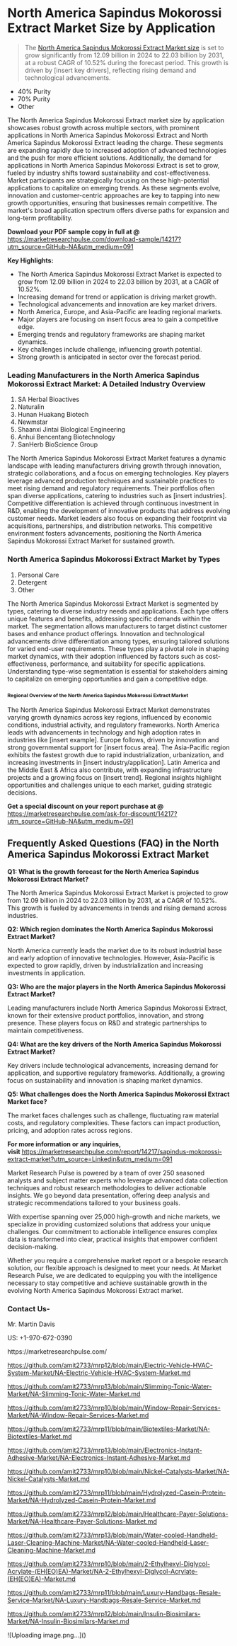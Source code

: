 <h1>North America Sapindus Mokorossi Extract Market&nbsp;Size by Application</h1><blockquote><p>The <a href="https://marketresearchpulse.com/download-sample/14217?utm_source=GitHub-NA&amp;utm_medium=091">North America Sapindus Mokorossi Extract Market size</a> is set to grow significantly from 12.09 billion in 2024 to 22.03 billion by 2031, at a robust CAGR of 10.52% during the forecast period. This growth is driven by [insert key drivers], reflecting rising demand and technological advancements.</p></blockquote><ul><li>40% Purity<li> 70% Purity<li> Other</li></ul><p>The North America Sapindus Mokorossi Extract market size by application showcases robust growth across multiple sectors, with prominent applications in North America Sapindus Mokorossi Extract and North America Sapindus Mokorossi Extract leading the charge. These segments are expanding rapidly due to increased adoption of advanced technologies and the push for more efficient solutions. Additionally, the demand for applications in North America Sapindus Mokorossi Extract is set to grow, fueled by industry shifts toward sustainability and cost-effectiveness. Market participants are strategically focusing on these high-potential applications to capitalize on emerging trends. As these segments evolve, innovation and customer-centric approaches are key to tapping into new growth opportunities, ensuring that businesses remain competitive. The market's broad application spectrum offers diverse paths for expansion and long-term profitability.</p><p><strong>Download your PDF sample copy in full at @ </strong><a href="https://marketresearchpulse.com/download-sample/14217?utm_source=GitHub-NA&amp;utm_medium=091">https://marketresearchpulse.com/download-sample/14217?utm_source=GitHub-NA&amp;utm_medium=091</a></p><p><strong>Key Highlights: </strong></p><ul><li>The North America Sapindus Mokorossi Extract Market is expected to grow from 12.09 billion in 2024 to 22.03 billion by 2031, at a CAGR of 10.52%.</li><li>Increasing demand for trend or application is driving market growth.</li><li>Technological advancements and innovation are key market drivers.</li><li>North America, Europe, and Asia-Pacific are leading regional markets.</li><li>Major players are focusing on insert focus area to gain a competitive edge.</li><li>Emerging trends and regulatory frameworks are shaping market dynamics.</li><li>Key challenges include challenge, influencing growth potential.</li><li>Strong growth is anticipated in sector over the forecast period.</li></ul><h3>Leading Manufacturers in the North America Sapindus Mokorossi Extract Market: A Detailed Industry Overview</h3><ol><li>SA Herbal Bioactives</li><li>Naturalin</li><li>Hunan Huakang Biotech</li><li>Newmstar</li><li>Shaanxi Jintai Biological Engineering</li><li>Anhui Bencentang Biotechnology</li><li>SanHerb BioScience Group</li></ol><div class="flex max-w-full flex-col flex-grow"><div class="min-h-8 text-message flex w-full flex-col items-end gap-2 whitespace-normal break-words [.text-message+&amp;]:mt-5" dir="auto" data-message-author-role="assistant" data-message-id="fd8432e4-4910-450d-b182-61b7bfb0a01f" data-message-model-slug="gpt-4o"><div class="flex w-full flex-col gap-1 empty:hidden first:pt-[3px]"><div class="markdown prose w-full break-words dark:prose-invert light"><p>The North America Sapindus Mokorossi Extract Market features a dynamic landscape with leading manufacturers driving growth through innovation, strategic collaborations, and a focus on emerging technologies. Key players leverage advanced production techniques and sustainable practices to meet rising demand and regulatory requirements. Their portfolios often span diverse applications, catering to industries such as [insert industries]. Competitive differentiation is achieved through continuous investment in R&amp;D, enabling the development of innovative products that address evolving customer needs. Market leaders also focus on expanding their footprint via acquisitions, partnerships, and distribution networks. This competitive environment fosters advancements, positioning the North America Sapindus Mokorossi Extract Market for sustained growth.</p></div></div></div></div><h3>North America Sapindus Mokorossi Extract Market by Types</h3><ol><li>Personal Care<li> Detergent<li> Other</li></ol><div class="flex max-w-full flex-col flex-grow"><div class="min-h-8 text-message flex w-full flex-col items-end gap-2 whitespace-normal break-words [.text-message+&amp;]:mt-5" dir="auto" data-message-author-role="assistant" data-message-id="084470be-0bb7-4664-bddf-5156b4f41249" data-message-model-slug="gpt-4o-mini"><div class="flex w-full flex-col gap-1 empty:hidden first:pt-[3px]"><div class="markdown prose w-full break-words dark:prose-invert light"><p>The North America Sapindus Mokorossi Extract Market is segmented by types, catering to diverse industry needs and applications. Each type offers unique features and benefits, addressing specific demands within the market. The segmentation allows manufacturers to target distinct customer bases and enhance product offerings. Innovation and technological advancements drive differentiation among types, ensuring tailored solutions for varied end-user requirements. These types play a pivotal role in shaping market dynamics, with their adoption influenced by factors such as cost-effectiveness, performance, and suitability for specific applications. Understanding type-wise segmentation is essential for stakeholders aiming to capitalize on emerging opportunities and gain a competitive edge.</p></div></div></div></div><h3><span style="font-size: 11px;">Regional Overview of the North America Sapindus Mokorossi Extract Market</span></h3><div class="flex max-w-full flex-col flex-grow"><div class="min-h-8 text-message flex w-full flex-col items-end gap-2 whitespace-normal break-words [.text-message+&amp;]:mt-5" dir="auto" data-message-author-role="assistant" data-message-id="e9038762-ce64-4e30-91c9-9bd413514231" data-message-model-slug="gpt-4o-mini"><div class="flex w-full flex-col gap-1 empty:hidden first:pt-[3px]"><div class="markdown prose w-full break-words dark:prose-invert light"><p>The North America Sapindus Mokorossi Extract Market demonstrates varying growth dynamics across key regions, influenced by economic conditions, industrial activity, and regulatory frameworks. North America leads with advancements in technology and high adoption rates in industries like [insert example]. Europe follows, driven by innovation and strong governmental support for [insert focus area]. The Asia-Pacific region exhibits the fastest growth due to rapid industrialization, urbanization, and increasing investments in [insert industry/application]. Latin America and the Middle East &amp; Africa also contribute, with expanding infrastructure projects and a growing focus on [insert trend]. Regional insights highlight opportunities and challenges unique to each market, guiding strategic decisions.</p></div></div></div></div><p><strong>Get a special discount on your report purchase at @ </strong><a href="https://marketresearchpulse.com/ask-for-discount/14217?utm_source=GitHub-NA&amp;utm_medium=091">https://marketresearchpulse.com/ask-for-discount/14217?utm_source=GitHub-NA&amp;utm_medium=091</a></p><h2>Frequently Asked Questions (FAQ) in the North America Sapindus Mokorossi Extract Market</h2><p><strong>Q1: What is the growth forecast for the North America Sapindus Mokorossi Extract Market?</strong></p><p>The North America Sapindus Mokorossi Extract Market is projected to grow from 12.09 billion in 2024 to 22.03 billion by 2031, at a CAGR of 10.52%. This growth is fueled by advancements in trends and rising demand across industries.</p><p><strong>Q2: Which region dominates the North America Sapindus Mokorossi Extract Market?</strong></p><p>North America currently leads the market due to its robust industrial base and early adoption of innovative technologies. However, Asia-Pacific is expected to grow rapidly, driven by industrialization and increasing investments in application.</p><p><strong>Q3: Who are the major players in the North America Sapindus Mokorossi Extract Market?</strong></p><p>Leading manufacturers include North America Sapindus Mokorossi Extract, known for their extensive product portfolios, innovation, and strong presence. These players focus on R&amp;D and strategic partnerships to maintain competitiveness.</p><p><strong>Q4: What are the key drivers of the North America Sapindus Mokorossi Extract Market?</strong></p><p>Key drivers include technological advancements, increasing demand for application, and supportive regulatory frameworks. Additionally, a growing focus on sustainability and innovation is shaping market dynamics.</p><p><strong>Q5: What challenges does the North America Sapindus Mokorossi Extract Market face?</strong></p><p>The market faces challenges such as challenge, fluctuating raw material costs, and regulatory complexities. These factors can impact production, pricing, and adoption rates across regions.</p><p><strong>For more information or any inquiries, visit&nbsp;</strong><a href="https://marketresearchpulse.com/report/14217/sapindus-mokorossi-extract-market?utm_source=Linkedin&utm_medium=091">https://marketresearchpulse.com/report/14217/sapindus-mokorossi-extract-market?utm_source=Linkedin&utm_medium=091</a></p><p>Market Research Pulse is powered by a team of over 250 seasoned analysts and subject matter experts who leverage advanced data collection techniques and robust research methodologies to deliver actionable insights. We go beyond data presentation, offering deep analysis and strategic recommendations tailored to your business goals.</p><p>With expertise spanning over 25,000 high-growth and niche markets, we specialize in providing customized solutions that address your unique challenges. Our commitment to actionable intelligence ensures complex data is transformed into clear, practical insights that empower confident decision-making.</p><p>Whether you require a comprehensive market report or a bespoke research solution, our flexible approach is designed to meet your needs. At Market Research Pulse, we are dedicated to equipping you with the intelligence necessary to stay competitive and achieve sustainable growth in the evolving North America Sapindus Mokorossi Extract market.</p><h3><strong>Contact Us-</strong></h3><p>Mr. Martin Davis</p><p>US: +1-970-672-0390</p><p>https://marketresearchpulse.com/</p><p><a href="https://github.com/amit2733/mrp12/blob/main/Electric-Vehicle-HVAC-System-Market/NA-Electric-Vehicle-HVAC-System-Market.md">https://github.com/amit2733/mrp12/blob/main/Electric-Vehicle-HVAC-System-Market/NA-Electric-Vehicle-HVAC-System-Market.md</a></p><p><a href="https://github.com/amit2733/mrp13/blob/main/Slimming-Tonic-Water-Market/NA-Slimming-Tonic-Water-Market.md">https://github.com/amit2733/mrp13/blob/main/Slimming-Tonic-Water-Market/NA-Slimming-Tonic-Water-Market.md</a></p><p><a href="https://github.com/amit2733/mrp10/blob/main/Window-Repair-Services-Market/NA-Window-Repair-Services-Market.md">https://github.com/amit2733/mrp10/blob/main/Window-Repair-Services-Market/NA-Window-Repair-Services-Market.md</a></p><p><a href="https://github.com/amit2733/mrp11/blob/main/Biotextiles-Market/NA-Biotextiles-Market.md">https://github.com/amit2733/mrp11/blob/main/Biotextiles-Market/NA-Biotextiles-Market.md</a></p><p><a href="https://github.com/amit2733/mrp13/blob/main/Electronics-Instant-Adhesive-Market/NA-Electronics-Instant-Adhesive-Market.md">https://github.com/amit2733/mrp13/blob/main/Electronics-Instant-Adhesive-Market/NA-Electronics-Instant-Adhesive-Market.md</a></p><p><a href="https://github.com/amit2733/mrp10/blob/main/Nickel-Catalysts-Market/NA-Nickel-Catalysts-Market.md">https://github.com/amit2733/mrp10/blob/main/Nickel-Catalysts-Market/NA-Nickel-Catalysts-Market.md</a></p><p><a href="https://github.com/amit2733/mrp11/blob/main/Hydrolyzed-Casein-Protein-Market/NA-Hydrolyzed-Casein-Protein-Market.md">https://github.com/amit2733/mrp11/blob/main/Hydrolyzed-Casein-Protein-Market/NA-Hydrolyzed-Casein-Protein-Market.md</a></p><p><a href="https://github.com/amit2733/mrp12/blob/main/Healthcare-Payer-Solutions-Market/NA-Healthcare-Payer-Solutions-Market.md">https://github.com/amit2733/mrp12/blob/main/Healthcare-Payer-Solutions-Market/NA-Healthcare-Payer-Solutions-Market.md</a></p><p><a href="https://github.com/amit2733/mrp13/blob/main/Water-cooled-Handheld-Laser-Cleaning-Machine-Market/NA-Water-cooled-Handheld-Laser-Cleaning-Machine-Market.md">https://github.com/amit2733/mrp13/blob/main/Water-cooled-Handheld-Laser-Cleaning-Machine-Market/NA-Water-cooled-Handheld-Laser-Cleaning-Machine-Market.md</a></p><p><a href="https://github.com/amit2733/mrp10/blob/main/2-Ethylhexyl-Diglycol-Acrylate-(EH(EO)EA)-Market/NA-2-Ethylhexyl-Diglycol-Acrylate-(EH(EO)EA)-Market.md">https://github.com/amit2733/mrp10/blob/main/2-Ethylhexyl-Diglycol-Acrylate-(EH(EO)EA)-Market/NA-2-Ethylhexyl-Diglycol-Acrylate-(EH(EO)EA)-Market.md</a></p><p><a href="https://github.com/amit2733/mrp11/blob/main/Luxury-Handbags-Resale-Service-Market/NA-Luxury-Handbags-Resale-Service-Market.md">https://github.com/amit2733/mrp11/blob/main/Luxury-Handbags-Resale-Service-Market/NA-Luxury-Handbags-Resale-Service-Market.md</a></p><p><a href="https://github.com/amit2733/mrp12/blob/main/Insulin-Biosimilars-Market/NA-Insulin-Biosimilars-Market.md">https://github.com/amit2733/mrp12/blob/main/Insulin-Biosimilars-Market/NA-Insulin-Biosimilars-Market.md</a></p>
![Uploading image.png…]()

